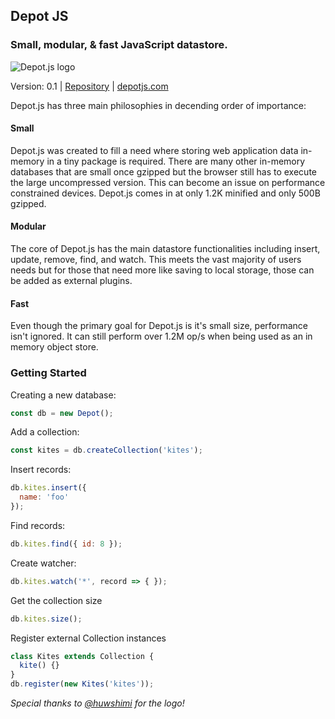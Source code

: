 ## Depot JS
### Small, modular, & fast JavaScript datastore.

![Depot.js logo](http://depotjs.com/images/depot.png "Depot.js")

Version: 0.1 | [Repository](https://github.com/hatched/depotjs) | [depotjs.com](http://depotjs.com)

Depot.js has three main philosophies in decending order of importance:

#### Small
Depot.js was created to fill a need where storing web application data in-memory
in a tiny package is required. There are many other in-memory databases that are
small once gzipped but the browser still has to execute the large uncompressed
version. This can become an issue on performance constrained devices. Depot.js
comes in at only 1.2K minified and only 500B gzipped.

#### Modular
The core of Depot.js has the main datastore functionalities including insert,
update, remove, find, and watch. This meets the vast majority of users needs but
for those that need more like saving to local storage, those can be added as
external plugins.

#### Fast
Even though the primary goal for Depot.js is it's small size, performance
isn't ignored. It can still perform over 1.2M op/s when being used as an in
memory object store.


### Getting Started

Creating a new database:
```JavaScript
const db = new Depot();
```

Add a collection:
```JavaScript
const kites = db.createCollection('kites');
```

Insert records:
```JavaScript
db.kites.insert({
  name: 'foo'
});
```

Find records:
```JavaScript
db.kites.find({ id: 8 });
```

Create watcher:
```JavaScript
db.kites.watch('*', record => { });
```

Get the collection size
```JavaScript
db.kites.size();
```

Register external Collection instances
```JavaScript
class Kites extends Collection {
  kite() {}
}
db.register(new Kites('kites'));
```

*Special thanks to [@huwshimi](https://twitter.com/huwshimi) for the logo!*
